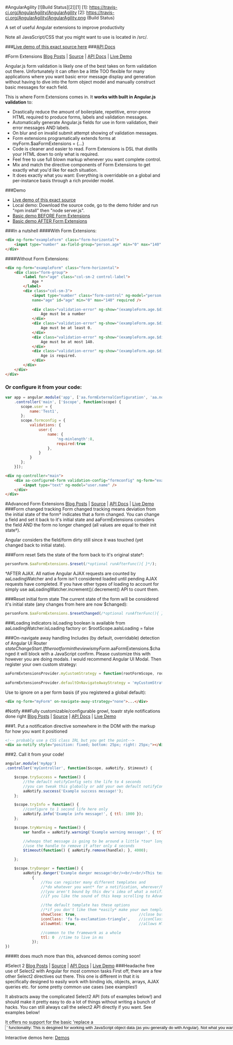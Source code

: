 #AngularAgility
[![Build Status][2]][1]
[1]: https://travis-ci.org/AngularAgility/AngularAgility
[2]: https://travis-ci.org/AngularAgility/AngularAgility.png (Build Status)

A set of useful Angular extensions to improve productivity

Note all JavaScript/CSS that you might want to use is located in /src/*.*

###[Live demo of this exact source here](http://angularagility.herokuapp.com/)
###[API Docs](https://github.com/AngularAgility/AngularAgility/wiki/)

#Form Extensions
[Blog Posts](http://johnculviner.com/category/form-extensions/) |
[Source](https://github.com/AngularAgility/AngularAgility/blob/master/src/aa.formExtensions.js) |
[API Docs](https://github.com/AngularAgility/AngularAgility/wiki/Form-Extensions-API-Docs) |
[Live Demo](http://angularagility.herokuapp.com/#/formExtensions/formExtensions/basic)

Angular.js form validation is likely one of the best takes on form validation out there. Unfortunately it can often be a little TOO flexible for many applications where you want basic error message display and generation
without having to dive into the form object model and manually construct basic messages for each field.

This is where Form Extensions comes in. It **works with built in Angular.js validation** to:
* Drastically reduce the amount of boilerplate, repetitive, error-prone HTML required to produce forms, labels and validation messages.
* Automatically generate Angular.js fields for use in form validation, their error messages AND labels.
* On blur and on invalid submit attempt showing of validation messages.
* Form extensions programatically extends forms at myForm.$aaFormExtensions = {...}
* Code is cleaner and easier to read. Form Extensions is DSL that distills your HTML down to only what is required.
* Feel free to use full blown markup whenever you want complete control.
* Mix and match the directive components of Form Extensions to get exactly what you'd like for each situation.
* It does exactly what you want: Everything is overridable on a global and per-instance basis through a rich provider model.

###Demo
* [Live demo of this exact source](http://angularagility.herokuapp.com/)
* Local demo: Download the source code, go to the demo folder and run "npm install" then "node server.js".
* [Basic demo BEFORE Form Extensions](http://plnkr.co/edit/PS0sNo?p=preview)
* [Basic demo AFTER Form Extensions](http://plnkr.co/edit/e8YiZ0?p=preview)

###In a nutshell
####With Form Extensions:

```html
<div ng-form="exampleForm" class="form-horizontal">
    <input type="number" aa-field-group="person.age" min="0" max="140" required>
</div>
```

####Without Form Extensions:

```html
<div ng-form="exampleForm" class="form-horizontal">
    <div class="form-group">
        <label for="age" class="col-sm-2 control-label">
            Age *
        </label>
        <div class="col-sm-3">
            <input type="number" class="form-control" ng-model="person.age" 
            name="age" id="age" min="0" max="140" required />
    
            <div class="validation-error" ng-show="(exampleForm.age.$dirty || invalidSubmitAttempt) && exampleForm.age.$error.number">
                Age must be a number
            </div>
            <div class="validation-error" ng-show="(exampleForm.age.$dirty || invalidSubmitAttempt) && exampleForm.age.$error.min">
                Age must be at least 0.
            </div>
            <div class="validation-error" ng-show="(exampleForm.age.$dirty || invalidSubmitAttempt) && exampleForm.age.$error.max">
                Age must be at most 140.
            </div>
            <div class="validation-error" ng-show="(exampleForm.age.$dirty || invalidSubmitAttempt) && exampleForm.age.$error.required">
                Age is required.
            </div>
        </div>
    </div>
</div>
```

### Or configure it from your code:
```javascript
var app = angular.module('app', ['aa.formExternalConfiguration', 'aa.notify'])
    .controller('main', ['$scope', function(scope) {
       scope.user = {
           name:'Test1',
       };
       scope.formconfig = {
           validations: {
               user:{
                   name: {
                       'ng-minlength':8,
                       required:true
                   },
               }
           }
       };
    }]);
```
```html
<div ng-controller="main">
    <div aa-configured-form validation-config="formconfig" ng-form="exampleForm">
        <input type="text" ng-model="user.name" />
    </div>
</div>
```


#Advanced Form Extensions
[Blog Posts](http://johnculviner.com/category/form-extensions/) |
[Source](https://github.com/AngularAgility/AngularAgility/blob/master/src/aa.formExtensions.js) |
[API Docs](https://github.com/AngularAgility/AngularAgility/wiki/Form-Extensions-API-Docs) |
[Live Demo](http://angularagility.herokuapp.com/#/formExtensions/formExtensions/advanced)
###Form changed tracking
Form changed tracking means deviation from the initial state of the form† indicates that a form changed. You can change a field and set it back to it's initial state and aaFormExtensions considers the field AND the form no longer changed (all values are equal to their init state†).

Angular considers the field/form dirty still since it was touched (yet changed back to initial state).

###Form reset
Sets the state of the form back to it's original state†:
```javascript
personForm.$aaFormExtensions.$reset(/*optional runAfterFunc(){ }*/);
```
†AFTER AJAX. All native Angular AJAX requests are counted by aaLoadingWatcher and a form isn't considered loaded until pending AJAX requests have completed. If you have other types of loading to account for simply use aaLoadingWatcher.increment()/.decrement() API to count them.

###Reset initial form state
The current state of the form will be considered it's initial state (any changes from here are now $changed):

```javascript
personForm.$aaFormExtensions.$resetChanged(/*optional runAfterFunc(){ }*/);
```

###Loading indicators
isLoading boolean is available from aaLoadingWatcher.isLoading factory or:
$rootScope.aaIsLoading = false

###On-navigate away handling
Includes (by default, overridable) detection of Angular UI Router $stateChangeStart. If the root form in the view is myForm.$aaFormExtensions.$changed it will block with a JavaScript confirm. Please customize this with however you are doing modals. I would recommend Angular UI Modal. Then register your own custom strategy:

```javascript
aaFormExtensionsProvider.myCustomStrategy = function(rootFormScope, rootForm, $injector){/*...*/};
 
aaFormExtensionsProvider.defaultOnNavigateAwayStrategy = 'myCustomStrategy';
```
Use to ignore on a per form basis (if you registered a global default):

```html
<div ng-form="myForm" on-navigate-away-strategy="none">...</div>
```

#Notify
###Fully customizable/configurable growl, toastr style notifications done right
[Blog Posts](http://johnculviner.com/) |
[Source](https://github.com/AngularAgility/AngularAgility/blob/master/src/aa.notify.js) |
[API Docs](https://github.com/AngularAgility/AngularAgility/wiki/Notify-API-Docs) |
[Live Demo](http://angularagility.herokuapp.com/#/notify)

###1. Put a notification directive somewhere in the DOM with the markup for how you want it positioned
```html
<!-- probably use a CSS class IRL but you get the point-->
<div aa-notify style="position: fixed; bottom: 25px; right: 25px;"></div>
```

###2. Call it from your code!
```javascript
angular.module('myApp')
.controller('myController', function($scope, aaNotify, $timeout) {

    $scope.trySuccess = function() {
        //the default notifyConfig sets the life to 4 seconds
        //you can tweak this globally or add your own default notifyConfig
        aaNotify.success('Example success message!');
    };

    $scope.tryInfo = function() {
        //configure to 1 second life here only
        aaNotify.info('Example info message!', { ttl: 1000 });
    };

    $scope.tryWarning = function() {
        var handle = aaNotify.warning('Example warning message!', { ttl: 999999999 });

        //whoops that message is going to be around a little *too* long with that ttl.
        //use the handle to remove it after only 4 seconds
        $timeout(function() { aaNotify.remove(handle); }, 4000);

    };

    $scope.tryDanger = function() {
        aaNotify.danger('Example danger message!<br/><br/><br/>This text after some <br/>s',
            {
                //You can register many different templates and
                //*do whatever you want* for a notification, wherever/however you want!
                //(you aren't bound by this dev's idea of what a notification should look like)
                //if you like the sound of this keep scrolling to Advanced Mode below...

                //the default template has these options
                //*if you don't like them *easily* make your own template!*
                showClose: true,                            //close button
                iconClass: 'fa fa-exclamation-triangle',    //iconClass for a <i></i> style icon to use
                allowHtml: true,                            //allows HTML in the message to render as HTML

                //common to the framework as a whole
                ttl: 0  //time to live in ms
            });
})
```

####It does much more than this, advanced demos coming soon!

#Select 2
[Blog Posts](http://johnculviner.com/) |
[Source](https://github.com/AngularAgility/AngularAgility/blob/master/src/aa.select2.js) |
[API Docs](https://github.com/AngularAgility/AngularAgility/wiki/Select2-Docs) |
[Live Demo](http://angularagility.herokuapp.com/#/select2)
###Headache free use of Select2 with Angular for most common tasks
First off, there are a few other Select2 directives out there. This one is different in that it is specifically designed to easily work with binding ids, objects, arrays, AJAX queries etc. for some pretty common use cases (see examples!)

It abstracts away the complicated Select2 API (lots of examples below!) and should make it pretty easy to do a lot of things without writing a bunch of hacks. You can still always call the select2 API directly if you want. See examples below!

It offers no support for the basic 'replace a <select> list and <option>' functionality: This is desgined for working with JavaScript object data (as you generally do with Angular). Not what you want? Take a look at the AngularUI one.

Interactive demos here:
[Demos](http://angularagility.herokuapp.com/#/select2)  
